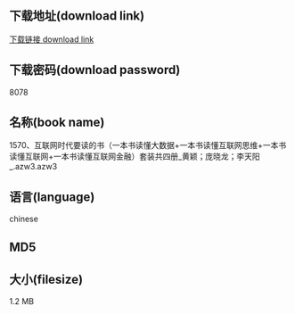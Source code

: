 ## 下载地址(download link)
[下载链接 download link](https://voluble-croquembouche-d321dc.netlify.app/?s=1570%E3%80%81%E4%BA%92%E8%81%94%E7%BD%91%E6%97%B6%E4%BB%A3%E8%A6%81%E8%AF%BB%E7%9A%84%E4%B9%A6%EF%BC%88%E4%B8%80%E6%9C%AC%E4%B9%A6%E8%AF%BB%E6%87%82%E5%A4%A7%E6%95%B0%E6%8D%AE%2B%E4%B8%80%E6%9C%AC%E4%B9%A6%E8%AF%BB%E6%87%82%E4%BA%92%E8%81%94%E7%BD%91%E6%80%9D%E7%BB%B4%2B%E4%B8%80%E6%9C%AC%E4%B9%A6%E8%AF%BB%E6%87%82%E4%BA%92%E8%81%94%E7%BD%91%2B%E4%B8%80%E6%9C%AC%E4%B9%A6%E8%AF%BB%E6%87%82%E4%BA%92%E8%81%94%E7%BD%91%E9%87%91%E8%9E%8D%EF%BC%89%E5%A5%97%E8%A3%85%E5%85%B1%E5%9B%9B%E5%86%8C_%E9%BB%84%E9%A2%96%EF%BC%9B%E5%BA%9E%E6%99%93%E9%BE%99%EF%BC%9B%E6%9D%8E%E5%A4%A9%E9%98%B3_.azw3)

## 下载密码(download password)
8078

## 名称(book name)
1570、互联网时代要读的书（一本书读懂大数据+一本书读懂互联网思维+一本书读懂互联网+一本书读懂互联网金融）套装共四册_黄颖；庞晓龙；李天阳_.azw3.azw3

## 语言(language)
chinese

## MD5


## 大小(filesize)
1.2 MB
